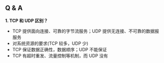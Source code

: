 ## Q & A

**1. TCP 和 UDP 区别？**

* TCP 提供面向连接、可靠的字节流服务；UDP 提供无连接、不可靠的数据报服务
* 对系统资源的要求(TCP 较多，UDP 少)
* TCP 保证数据正确性，数据顺序；UDP 不能保证
* TCP 有超时重发、流量控制等机制，而 UDP 没有


